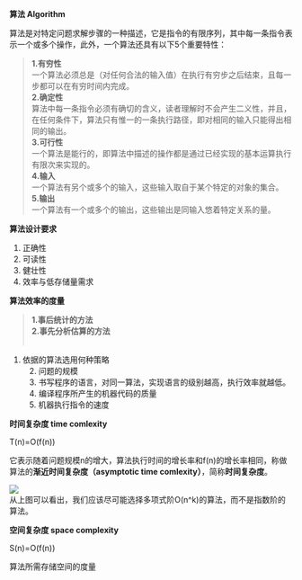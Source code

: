 __算法 Algorithm__

算法是对特定问题求解步骤的一种描述，它是指令的有限序列，其中每一条指令表示一个或多个操作，此外，一个算法还具有以下5个重要特性：
>__1.有穷性__
><br>一个算法必须总是（对任何合法的输入值）在执行有穷步之后结束，且每一步都可以在有穷时间内完成。
>__<br>2.确定性__
><br>算法中每一条指令必须有确切的含义，读者理解时不会产生二义性，并且，在任何条件下，算法只有惟一的一条执行路径，即对相同的输入只能得出相同的输出。
><br>__3.可行性__
><br>一个算法是能行的，即算法中描述的操作都是通过已经实现的基本运算执行有限次来实现的。
><br>__4.输入__
><br>一个算法有另个或多个的输入，这些输入取自于某个特定的对象的集合。
><br>__5.输出__
><br>一个算法有一个或多个的输出，这些输出是同输入悠着特定关系的量。

__算法设计要求__

1. 正确性
2. 可读性
3. 健壮性
4. 效率与低存储量需求

__算法效率的度量__

>__1.事后统计的方法__
><br>__2.事先分析估算的方法__
<br>&nbsp;&nbsp;&nbsp;
1. 依据的算法选用何种策略
<br>&nbsp;&nbsp;&nbsp;2. 问题的规模
<br>&nbsp;&nbsp;&nbsp;3. 书写程序的语言，对同一算法，实现语言的级别越高，执行效率就越低。
<br>&nbsp;&nbsp;&nbsp;4. 编译程序所产生的机器代码的质量
<br>&nbsp;&nbsp;&nbsp;5. 机器执行指令的速度


__时间复杂度 time comlexity__

T(n)=O(f(n))

它表示随着问题规模n的增大，算法执行时间的增长率和f(n)的增长率相同，称做算法的**渐近时间复杂度（asymptotic time comlexity）**，简称**时间复杂度**。

![](https://i.imgur.com/tAJxxf5.jpg)
<br>从上图可以看出，我们应该尽可能选择多项式阶O(n^k)的算法，而不是指数阶的算法。


__空间复杂度 space complexity__

S(n)=O(f(n))

算法所需存储空间的度量
